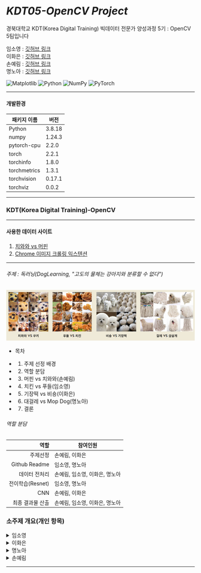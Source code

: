 # _KDT05-OpenCV Project_

경북대학교 KDT(Korea Digital Training) 빅데이터 전문가 양성과정 5기 : OpenCV 5팀입니다

임소영 : [깃허브 링크](https://github.com/YimSoYoung1001)  
이화은 : [깃허브 링크](https://github.com/Skylee0310)  
손예림 : [깃허브 링크](https://github.com/osllzd)  
명노아 : [깃허브 링크](https://github.com/noah2397)

![Matplotlib](https://img.shields.io/badge/Matplotlib-%23ffffff.svg?style=for-the-badge&logo=Matplotlib&logoColor=black)
![Python](https://img.shields.io/badge/python-3670A0?style=for-the-badge&logo=python&logoColor=ffdd54)
![NumPy](https://img.shields.io/badge/numpy-%23013243.svg?style=for-the-badge&logo=numpy&logoColor=white)
![PyTorch](https://img.shields.io/badge/PyTorch-%23EE4C2C.svg?style=for-the-badge&logo=PyTorch&logoColor=white)

<hr/>

#### 개발환경

| 패키지 이름  | 버전   |
| ------------ | ------ |
| Python       | 3.8.18 |
| numpy        | 1.24.3 |
| pytorch-cpu  | 2.2.0  |
| torch        | 2.2.1  |
| torchinfo    | 1.8.0  |
| torchmetrics | 1.3.1  |
| torchvision  | 0.17.1 |
| torchviz     | 0.0.2  |

<hr/>

### KDT(Korea Digital Training)-OpenCV

<hr/>

#### 사용한 데이터 사이트

1. [치와와 vs 머핀](https://www.kaggle.com/datasets/samuelcortinhas/muffin-vs-chihuahua-image-classification)
2. [Chrome 이미지 크롤링 익스텐션](https://chromewebstore.google.com/detail/fatkun-batch-download-ima/efcapamiilmdfbbilogcddbdckjhpajj)
<hr/>

###### 주제 : 독러닝(DogLearning, "고도의 물체는 강아지와 분류할 수 없다")

![alt text](명노아/readme_img/image.png)

- 목차

* 1. 주제 선정 배경
* 2. 역할 분담
* 3. 머핀 vs 치와와(손예림)
* 4. 치킨 vs 푸들(임소영)
* 5. 기장떡 vs 비숑(이화은)
* 6. 대걸레 vs Mop Dog(명노아)
* 7. 결론
  </hr>

###### 역할 분담

|             역할 | 참여인원                       |
| ---------------: | ------------------------------ |
|         주제선정 | 손예림, 이화은                 |
|    Github Readme | 임소영, 명노아                 |
|    데이터 전처리 | 손예림, 임소영, 이화은, 명노아 |
| 전이학습(Resnet) | 임소영, 명노아                 |
|              CNN | 손예림, 이화은                 |
| 최종 결과물 산출 | 손예림, 임소영, 이화은, 명노아 |

### 소주제 개요(개인 항목)

<details>
  <summary>
    임소영  
  </summary>
  
  **1. 데이터 준비**

- 크롬에서 크롤링한 사진 자료와 캐글에서 음식 및 강아지 관련 데이터를 활용하였습니다.

**2. 데이터 전처리 및 DataSet 및 DataLoader 생성**

- 전처리 순서

  - 사진 크기를 (150, 150)으로 조정
  - tensor로 변형
  - 정규화 실시 (mean = 0.5, std = 0.5 로 실시)

- Dataset 분리

  - 비율은 train : valid : test = 0.7 : 0.1 : 0.2로 설정했습니다.

- DataLoader 생성
  - 배치 사이즈는 10으로 설정하여 생성하였습니다.

**3. 모델 생성**

- 전이학습을 실시하였습니다.
- 사전학습된 모델 : Resnet18

**4. train, valid, test 함수 정의**

- optimizer은 Adam으로 설정하였습니다.
- 손실함수는 BCELoss로 설정하였습니다.

**5. 모델 클래스와 함수들을 활용하여 학습 및 검증 실시**

- scheduler 적용 : MultiStepLR

**6. 성능 평가**

- Loss, Accuracy, Precision, Recall, F1_score 값을 통해 성능 평가를 실시했습니다.

**7. Resnet 종류별 성능 비교**

- resnet34, resnet50, resnet101, resnet152를 이용하여 학습 후 각 모델 별 성능을 비교했습니다.

**8. 모델 시연**

- 새로운 외부 데이터를 활용하여 생성된 모델을 시연하였습니다.
</details>

</hr>

<details>
  <summary>
    이화은 
  </summary>

## 개인 주제: 강아지와 기장떡 사진 분류

### 1. 배경

- 인터넷에서 강아지 사진과 유사한 물건의 사진을 쉽게 찾을 수 있음.
- 딥러닝을 사용하여 컴퓨터가 이 두 가지를 구분할 수 있는지 확인해보고자 함.

### 2. 자료 준비

- 크롬 확장자인 Fatkun Batch Download Image를 활용하여 Google, Naver, Daum에서 총 426장의 사진 다운로드.

### 3. 전처리

#### 이미지 전처리

- transforms.Compose를 이용하여 이미지 사이즈를 64x64로 조정
- 이미지를 텐서로 변환
- 이미지를 정규화

#### 폴더 경로 설정

- 학습용 및 테스트용 데이터 경로 설정
- os.path.isdir(폴더경로)를 통해 경로 확인
- ImageFolder(root=폴더경로, transform=변수명)을 이용하여 이미지를 데이터셋으로 불러옴
- .classes를 통해 하위폴더명 확인

#### 데이터 로더 생성

- 플래그 변수를 활용하여 첫 번째 이미지 저장
- 이후 이미지와 라벨 출력

#### 이미지 데이터 시각화

- 사진 색상이 밝게 나오는 문제 발생
- 문제 원인 분석:
- 정규화로 인한 것인가? X
- plt.imshow(np.transpose(img2[i], (1, 2, 0)))에서 (1, 2, 0) 순서를 변경하여도 오류 발생 또는 사진 회전 문제 발생

### 4. 모델 생성

#### CNN 모델

- 모델 구조 정의 후 초기화
- nn.Module의 초기화 메서드 호출
- 합성곱 레이어1 정의 (컬러 사진이므로 in_channels=3으로 설정)
- 합성곱 레이어2 정의
- 풀링 레이어 정의 → 최대 풀링을 사용하여 특징 맵의 크기 축소
- fully connected 레이어 정의 (10*14*14는 합성곱 레이어2의 out_channels와 첫 번째 풀링 레이어를 거친 후의 특징 맵의 크기)
- 실행 디바이스 실행
- GPU 사용 가능 여부 확인
- 최적화 인스턴스 생성 (AdamW 사용)
- Adam 대신 AdamW 사용하여 모델 변경

#### 학습 및 결과

- Epoch [100] Accuracy: 1.0 / Recall: 1.0 / Multiclass Accuracy: 1.0
- 총 확률 0.5로 저조한 결과

#### 모델 저장

### 5. 예측

- 모델 불러오기
- 테스트에 사용할 사진 확인
- 모델에 사진을 넣어 확률과 결과 확인
  </details>

</hr>

<details>
  <summary>
    명노아 
  </summary>

#### ✅PPT 부분 참고 바람

# 0. 대걸레와 대걸레와 흡사한 쉽독(Sheep Dog)을 분류하는 모델 생성

![alt text](명노아/readme_img/image-1.png)

## 1. 전처리

- Chrome 이미지 크롤링 익스텐션을 사용하여 각각 "mop", "mop dog" 이미지를 크롤링 받아옴
- 여러개의 검색 엔진(구글, Yahoo, 네이버, 다음)에서 중복되지 않는 선에서 데이터를 수집  
  ![alt text](명노아/readme_img/image-2.png)

- 마우스 콜백 함수를 사용하여, ROI만을 기존 경로에 저장하도록 수정
- ![alt text](명노아/readme_img/image-3.png)

## 2. 모델 생성

- CNN(Convolution Neural Network)  
  ![alt text](명노아/readme_img/image-4.png)
- Transfer learning(Resnet18) : 전이학습으로 import 해서 사용

## 3. 학습 진행

- 옵티마이저(Optimizer) : AdamW
- 손실함수(Loss function) : CrossEntropyLoss
- 배치사이즈(Batch size) : train(10), test(8)
- tqdm 패키지 사용 => progression bar 시각화 사용 📊  
  ![alt text](명노아/readme_img/image-5.png)

## 4. 학습 도중 분석 : 히스토그램

- Opencv의 cv2.calHist사용

  #### 흑백 히스토그램

  ![alt text](명노아/readme_img/image-6.png)
  => 강아지의 사진이 화소 분포 범위가 넓다

  #### 컬러 히스토그램

  ![alt text](명노아/readme_img/image-7.png)
  => 강아지의 사진이 RGB의 분포 차이가 크다

따라서, 색감의 차이가 두드러지도록 촉감을 표현하기 위해 Threshold 사용

#### OTSU 알고리즘

Threshold 사용 => 이미지 전처리 후 사용  
![alt text](명노아/readme_img/image-8.png)

하지만 단일 역치값을 사용하면 강아지의 사진 대부분이 검정으로 처리되어 사용 불가능  
=> Threshold보다 성능이 뛰어난 Adaptive Threshold로 처리  
![alt text](명노아/readme_img/image-9.png)

## 5. 결과 분석

1. 일반 CNN 모델 사용  
   ![alt text](명노아/readme_img/image-10.png)
2. 전이학습 : Resnet18 사용  
   ![alt text](명노아/readme_img/image-11.png)
3. Adaptive Threshold 적용  
   ![alt text](명노아/readme_img/image-12.png)
4. Adaptive Threshold 적용 + Dropout + BatchNormalization  
   ![alt text](명노아/readme_img/image-13.png)
   ![alt text](명노아/readme_img/image-14.png)

## 6. 결론

![alt text](명노아/readme_img/image-15.png)

  </details>

</hr>

<details>
  <summary>
    손예림 
  </summary>

</details>
<hr/>
